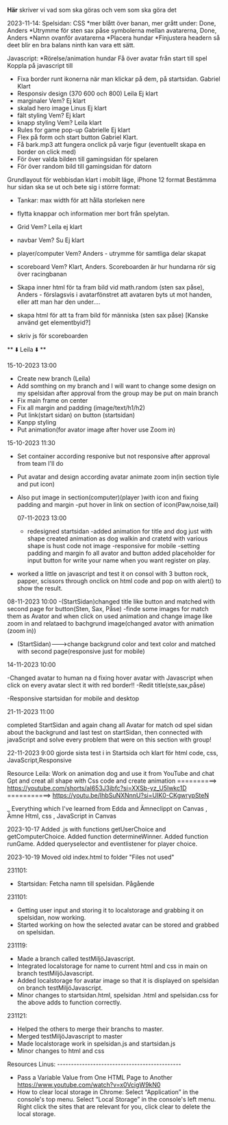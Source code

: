 **Här** skriver vi vad som ska göras och vem som ska göra det

2023-11-14:
Spelsidan:
CSS
*mer blått över banan, mer grått under: Done, Anders
*Utrymme för sten sax påse symbolerna mellan avatarerna, Done, Anders
*Namn ovanför avatarerna
*Placera hundar
\*Finjustera headern så deet blir en bra balans ninth kan vara ett sätt.

Javascript:
\*Rörelse/animation hundar
Få över avatar från start till spel
Koppla på javascript till

<!-- Startsidan to do -->

- Fixa border runt ikonerna när man klickar på dem, på startsidan. Gabriel Klart
- Responsiv design (370 600 och 800) Leila Ej klart
- marginaler Vem? Ej klart
- skalad hero image Linus Ej klart
- fält styling Vem? Ej klart
- knapp styling Vem? Leila klart
- Rules for game pop-up Gabrielle Ej klart
- Flex på form och start button Gabriel Klart.
- Få bark.mp3 att fungera onclick på varje figur (eventuellt skapa en border on click med)
- För över valda bilden till gamingsidan för spelaren
- För över random bild till gamingsidan för datorn

<!-- Gamingsidan to do-->

Grundlayout för webbisdan klart i mobilt läge, iPhone 12 format
Bestämma hur sidan ska se ut och bete sig i större format:

- Tankar: max width för att hålla storleken nere
- flytta knappar och information mer bort från spelytan.

- Grid Vem? Leila ej klart
- navbar Vem? Su Ej klart
- player/computer Vem? Anders - utrymme för samtliga delar skapat
- scoreboard Vem? Klart, Anders. Scoreboarden är hur hundarna rör sig över racingbanan
- Skapa inner html för ta fram bild vid math.random (sten sax påse), Anders - förslagsvis i avatarfönstret att avataren byts ut mot handen, eller att man har den under....
- skapa html för att ta fram bild för människa (sten sax påse) [Kanske använd get elementbyid?]
- skriv js för scoreboarden

** ⬇️ Leila ⬇️ **

<!-- Leila -->

15-10-2023 13:00



- Create new branch (Leila)
- Add somthing on my branch and I will want to change some design on my spelsidan after approval from the group may be put on main branch
- Fix main frame on center
- Fix all margin and padding (image/text/h1/h2)
- Put link(start sidan) on button (startsidan)
- Kanpp styling
- Put animation(for avator image after hover use Zoom in)

15-10-2023 11:30

- Set container according responive but not responsive after approval from team I'll do
- Put avatar and design according avatar animate zoom in(in section tiyle and put icon)
- Also put image in section(computer)(player )with icon and fixing padding and margin
  -put hover in link on section of icon(Paw,noise,tail)

  07-11-2023  13:00

  - redesigned startsidan
  -added animation  for title and dog just with shape created animation  as dog walkin and cratetd with various shape is hust code not image
  -responsive for mobile
  -setting padding and margin fo all avator and button
  added placeholder for input button for write your name when you want register on play.
 - worked a little on javascript and test it on consol with 3 button rock, papper, scissors through onclick on html code and pop on with alert() to show the result.


 08-11-2023   10:00
 -(StartSidan)changed title like button and matched with second page for button(Sten, Sax, Påse) 
 -finde some images for match them as Avator and when click on used animation and change image like zoom in and relataed to bachgrund image(changed avator with animation (zoom in))
 - (StartSidan)--->change backgrund color and text color  and matched with second page(responsive just for mobile)


 14-11-2023   10:00

 -Changed avatar to human na d fixing hover avatar with Javascript when click on every avatar slect it with red border!!
 -Redit title(ste,sax,påse)

 -Responsive startsidan for mobile and desktop 

 21-11-2023      11:00

 completed StartSidan and again chang all Avatar for match od spel sidan about the backgrund and last test on startSidan, then connected with javaScript and solve every problem that were on this section with group!

 22-11-2023    9:00
 gjorde sista test i in Startsida och klart för html code, css, JavaScript,Responsive


 Resource Leila:
 Work on animation dog and use it from YouTube and chat Gpt and creat all shape with Css code and create animation ==========>  https://youtube.com/shorts/aI653J3jbfc?si=XXSb-yz_U5lwkc1D
 ===========>  https://youtu.be/IhbSuNXNnnU?si=UIK0-CKgwrypSteN

 _ Everything which  I've learned from Edda and Ämneclippt on Canvas , Ämne Html, css , JavaScript in Canvas


<!-- ⬇️ Linus ⬇️ -->

2023-10-17
Added .js with functions getUserChoice and getComputerChoice.
Added function determineWinner.
Added function runGame.
Added queryselector and eventlistener for player choice.

2023-10-19
Moved old index.html to folder "Files not used"

231101:

- Startsidan: Fetcha namn till spelsidan. Pågående

231101:

- Getting user input and storing it to localstorage and grabbing it on spelsidan, now working.
- Started working on how the selected avatar can be stored and grabbed on spelsidan.

231119:

- Made a branch called testMiljöJavascript.
- Integrated localstorage for name to current html and css in main on branch testMiljöJavascript.
- Added localstorage for avatar image so that it is displayed on spelsidan on branch testMiljöJavascript.
- Minor changes to startsidan.html, spelsidan .html and spelsidan.css for the above adds to function correctly.

231121:

- Helped the others to merge their branchs to master.
- Merged testMiljöJavascript to master
- Made localstorage work in spelsidan.js and startsidan.js
- Minor changes to html and css

Resources Linus: ---------------------------------------------

- Pass a Variable Value from One HTML Page to Another https://www.youtube.com/watch?v=x0VcigW9kN0
- How to clear local storage in Chrome:
  Select “Application” in the console's top menu.
  Select “Local Storage” in the console's left menu.
  Right click the sites that are relevant for you, click clear to delete the local storage.

<!-- ⬆️ Linus ⬆️ -->
